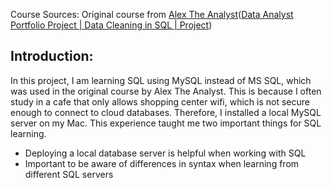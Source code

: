 Course Sources:
Original course from [Alex The Analyst](https://www.youtube.com/@AlexTheAnalyst)([Data Analyst Portfolio Project | Data Cleaning in SQL | Project](https://youtu.be/8rO7ztF4NtU](https://youtu.be/8rO7ztF4NtU)))

## Introduction:
In this project, I am learning SQL using MySQL instead of MS SQL, which was used in the original course by Alex The Analyst. This is because I often study in a cafe that only allows shopping center wifi, which is not secure enough to connect to cloud databases. Therefore, I installed a local MySQL server on my Mac. This experience taught me two important things for SQL learning.
- Deploying a local database server is helpful when working with SQL
- Important to be aware of differences in syntax when learning from different SQL servers

## 
